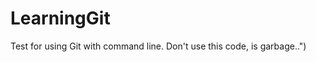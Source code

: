 LearningGit
===========


Test for using Git with command line. Don't use this code, is garbage..")
